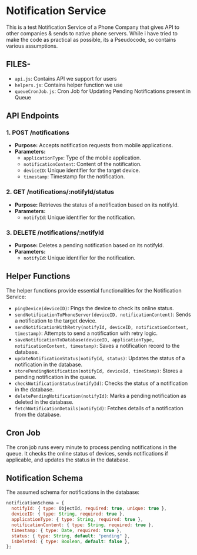 # Notification Service

This is a test Notification Service of a Phone Company that gives API to other companies & sends to native phone servers. While i have tried to make the code as practical as possible, its a Pseudocode, so contains various assumptions.

## FILES-

- `api.js`: Contains API we support for users
- `helpers.js`: Contains helper function we use
- `queueCronJob.js`: Cron Job for Updating Pending Notifications present in Queue

## API Endpoints

### 1. POST /notifications

- **Purpose:** Accepts notification requests from mobile applications.
- **Parameters:**
  - `applicationType`: Type of the mobile application.
  - `notificationContent`: Content of the notification.
  - `deviceID`: Unique identifier for the target device.
  - `timestamp`: Timestamp for the notification.

### 2. GET /notifications/:notifyId/status

- **Purpose:** Retrieves the status of a notification based on its notifyId.
- **Parameters:**
  - `notifyId`: Unique identifier for the notification.

### 3. DELETE /notifications/:notifyId

- **Purpose:** Deletes a pending notification based on its notifyId.
- **Parameters:**
  - `notifyId`: Unique identifier for the notification.

## Helper Functions

The helper functions provide essential functionalities for the Notification Service:

- `pingDevice(deviceID)`: Pings the device to check its online status.
- `sendNotificationToPhoneServer(deviceID, notificationContent)`: Sends a notification to the target device.
- `sendNotificationWithRetry(notifyId, deviceID, notificationContent, timestamp)`: Attempts to send a notification with retry logic.
- `saveNotificationToDatabase(deviceID, applicationType, notificationContent, timestamp)`: Saves a notification record to the database.
- `updateNotificationStatus(notifyId, status)`: Updates the status of a notification in the database.
- `storePendingNotification(notifyId, deviceId, timeStamp)`: Stores a pending notification in the queue.
- `checkNotificationStatus(notifyId)`: Checks the status of a notification in the database.
- `deletePendingNotification(notifyId)`: Marks a pending notification as deleted in the database.
- `fetchNotificationDetails(notifyId)`: Fetches details of a notification from the database.

## Cron Job

The cron job runs every minute to process pending notifications in the queue. It checks the online status of devices, sends notifications if applicable, and updates the status in the database.

## Notification Schema

The assumed schema for notifications in the database:

```javascript
notificationSchema = {
  notifyId: { type: ObjectId, required: true, unique: true },
  deviceID: { type: String, required: true },
  applicationType: { type: String, required: true },
  notificationContent: { type: String, required: true },
  timestamp: { type: Date, required: true },
  status: { type: String, default: "pending" },
  isDeleted: { type: Boolean, default: false },
};
```
